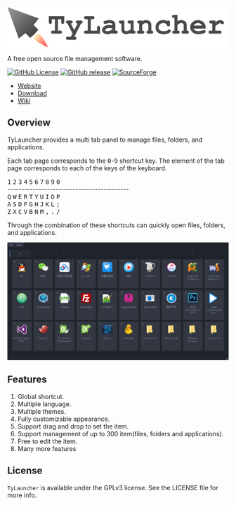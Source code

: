 ![TyLauncher-logo](https://raw.githubusercontent.com/luckytianyiyan/TyLauncher/develop/README_IMAGES/tylauncher-logo.png)

A free open source file management software.

[![GitHub License](https://img.shields.io/github/license/luckytianyiyan/tylauncher.svg)](http://www.gnu.org/licenses/gpl-3.0.html)
[![GitHub release](https://img.shields.io/github/release/luckytianyiyan/TyLauncher.svg)](https://github.com/luckytianyiyan/TyLauncher/releases/latest)
[![SourceForge](https://img.shields.io/sourceforge/dt/TyLauncher.svg)](http://sourceforge.net/projects/tylauncher/files/)

- [Website](http://www.tylauncher.com)
- [Download](https://github.com/luckytianyiyan/TyLauncher/releases/latest)
- [Wiki](https://github.com/luckytianyiyan/TyLauncher/wiki)

## Overview

TyLauncher provides a multi tab panel to manage files, folders, and applications.

Each tab page corresponds to the <kbd>0</kbd>-<kbd>9</kbd> shortcut key.
The element of the tab page corresponds to each of the keys of the keyboard.

<span><kbd>1</kbd>&nbsp;<kbd>2</kbd>&nbsp;<kbd>3</kbd>&nbsp;<kbd>4</kbd>&nbsp;<kbd>5</kbd>&nbsp;<kbd>6</kbd>&nbsp;<kbd>7</kbd>&nbsp;<kbd>8</kbd>&nbsp;<kbd>9</kbd>&nbsp;<kbd>0</kbd><br />
-------------------------------------------<br />
<kbd>Q</kbd>&nbsp;<kbd>W</kbd>&nbsp;<kbd>E</kbd>&nbsp;<kbd>R</kbd>&nbsp;<kbd>T</kbd>&nbsp;<kbd>Y</kbd>&nbsp;<kbd>U</kbd>&nbsp;<kbd>I</kbd>&nbsp;<kbd>O</kbd>&nbsp;<kbd>P</kbd><br />
<kbd>A</kbd>&nbsp;<kbd>S</kbd>&nbsp;<kbd>D</kbd>&nbsp;<kbd>F</kbd>&nbsp;<kbd>G</kbd>&nbsp;<kbd>H</kbd>&nbsp;<kbd>J</kbd>&nbsp;<kbd>K</kbd>&nbsp;<kbd>L</kbd>&nbsp;<kbd>;</kbd><br />
<kbd>Z</kbd>&nbsp;<kbd>X</kbd>&nbsp;<kbd>C</kbd>&nbsp;<kbd>V</kbd>&nbsp;<kbd>B</kbd>&nbsp;<kbd>N</kbd>&nbsp;<kbd>M</kbd>&nbsp;<kbd>,</kbd>&nbsp;<kbd>.</kbd>&nbsp;<kbd>/</kbd></span>

Through the combination of these shortcuts can quickly open files, folders, and applications.

![TyLauncher-MainInterface](https://raw.githubusercontent.com/luckytianyiyan/TyLauncher/develop/README_IMAGES/TyLauncher-MainInterface.png)

## Features

1. Global shortcut.
2. Multiple language.
3. Multiple themes.
4. Fully customizable appearance.
5. Support drag and drop to set the item.
6. Support management of up to 300 item(files, folders and applications).
7. Free to edit the item.
8. Many more features

## License

`TyLauncher` is available under the GPLv3 license. See the LICENSE file for more info.
